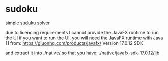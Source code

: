 # sudoku
simple suduku solver

due to licencing requirements I cannot provide the JavaFX runtime to run the UI
if you want to run the UI, you will need the JavaFX runtime with Java 11 from:
https://gluonhq.com/products/javafx/
Version 17.0.12 SDK

and extract it into ./native/ so that you have:
./native/javafx-sdk-17.0.12/lib






